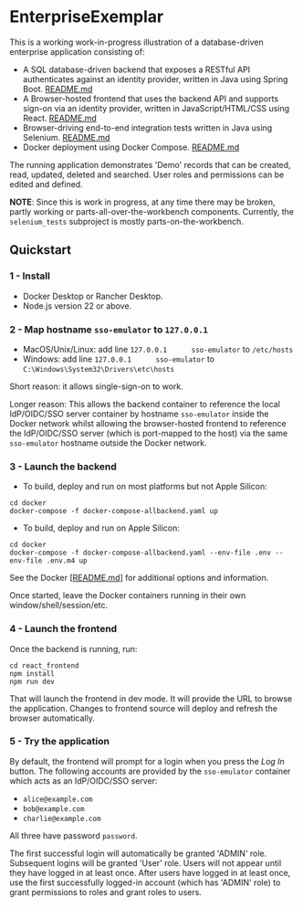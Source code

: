 # EnterpriseExemplar

This is a working work-in-progress illustration of a database-driven enterprise application consisting of:
- A SQL database-driven backend that exposes a RESTful API authenticates against an identity provider, written in Java using Spring Boot.  [README.md](./java_backend/README.md)
- A Browser-hosted frontend that uses the backend API and supports sign-on via an identity provider, written in JavaScript/HTML/CSS using React.  [README.md](./react_frontend/README.md)
- Browser-driving end-to-end integration tests written in Java using Selenium.  [README.md](./selenium_tests/README.md)
- Docker deployment using Docker Compose.  [README.md](./docker/README.md)

The running application demonstrates 'Demo' records that can be created, read, updated, deleted and searched. User
roles and permissions can be edited and defined.

**NOTE**: Since this is work in progress, at any time there may be broken, partly working or parts-all-over-the-workbench components. 
Currently, the `selenium_tests` subproject is mostly parts-on-the-workbench.

## Quickstart

### 1 - Install
- Docker Desktop or Rancher Desktop.
- Node.js version 22 or above.

### 2 - Map hostname `sso-emulator` to `127.0.0.1`
- MacOS/Unix/Linux: add line `127.0.0.1      sso-emulator` to `/etc/hosts`
- Windows: add line `127.0.0.1      sso-emulator` to `C:\Windows\System32\Drivers\etc\hosts`

Short reason: it allows single-sign-on to work.

Longer reason: This allows the backend container to reference the local IdP/OIDC/SSO server container by hostname `sso-emulator` inside the Docker network
whilst allowing the browser-hosted frontend to reference the IdP/OIDC/SSO server (which is port-mapped to the host) via the same
`sso-emulator` hostname outside the Docker network.

### 3 - Launch the backend

- To build, deploy and run on most platforms but not Apple Silicon:
```shell
cd docker
docker-compose -f docker-compose-allbackend.yaml up
```

- To build, deploy and run on Apple Silicon:
```shell
cd docker
docker-compose -f docker-compose-allbackend.yaml --env-file .env --env-file .env.m4 up
```

See the Docker [[README.md](./docker/README.md)] for additional options and information.

Once started, leave the Docker containers running in their own window/shell/session/etc.

### 4 - Launch the frontend

Once the backend is running, run:
```shell
cd react_frontend
npm install
npm run dev
```

That will launch the frontend in dev mode. It will provide the URL to browse the application.
Changes to frontend source will deploy and refresh the browser automatically.

### 5 - Try the application

By default, the frontend will prompt for a login when you press the
*Log In* button. The following accounts are provided by the `sso-emulator` container which acts
as an IdP/OIDC/SSO server:

- `alice@example.com`
- `bob@example.com`
- `charlie@example.com`

All three have password `password`.

The first successful login will automatically be granted 'ADMIN' role. Subsequent logins will be granted 'User' role. Users will
not appear until they have logged in at least once. After users have logged in at least once, use the
first successfully logged-in account (which has 'ADMIN' role) to grant permissions to roles and grant roles to users.
